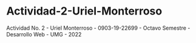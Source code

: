# Actividad-2-Uriel-Monterroso
Actividad No. 2 - Uriel Monterroso - 0903-19-22699 - Octavo Semestre - Desarrollo Web - UMG - 2022

